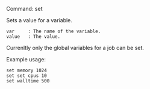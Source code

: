 Command:	set <var> <value>

Sets a value for a variable.

    var		: The name of the variable.
    value	: The value.

Currenltly only the global variables for a job can be set.

Example usage:

    set memory 1024
    set set cpus 10
    set walltime 500

